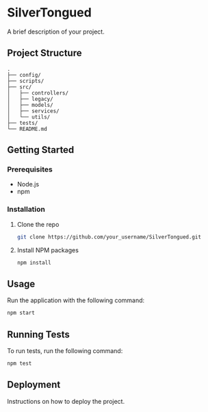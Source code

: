 # SilverTongued

A brief description of your project.

## Project Structure

```
.
├── config/
├── scripts/
├── src/
│   ├── controllers/
│   ├── legacy/
│   ├── models/
│   ├── services/
│   └── utils/
├── tests/
└── README.md
```

## Getting Started

### Prerequisites

- Node.js
- npm

### Installation

1.  Clone the repo
    ```sh
    git clone https://github.com/your_username/SilverTongued.git
    ```
2.  Install NPM packages
    ```sh
    npm install
    ```

## Usage

Run the application with the following command:

```sh
npm start
```

## Running Tests

To run tests, run the following command:

```sh
npm test
```

## Deployment

Instructions on how to deploy the project.
